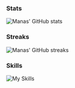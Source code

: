 ### Stats

![Manas' GitHub stats](https://github-readme-stats.vercel.app/api?username=manasrawat&count_private=true&hide_rank=true&show_icons=true&hide_title=true&include_all_commits=true&border_color=d0d7de&text_color=24292f&icon_color=57606a&bg_color=ffffff&border_radius=6&disable_animations=true&text_bold=false)

### Streaks

![Manas' GitHub streaks](https://streak-stats.demolab.com?user=manasrawat&border=d0d7de&border_radius=6&date_format=j%20M%5B%20Y%5D&background=ffffff&stroke=d0d7de&ring=24292f&fire=24292f&currStreakNum=24292f&sideNums=24292f&currStreakLabel=24292f&dates=57606a&disable_animations=true)

### Skills

![My Skills](https://skillicons.dev/icons?i=java,cs,c,py,html,css,js,haskell,androidstudio,dotnet,firebase,pytorch,spring,postgres,bash&perline=5&theme=light)
